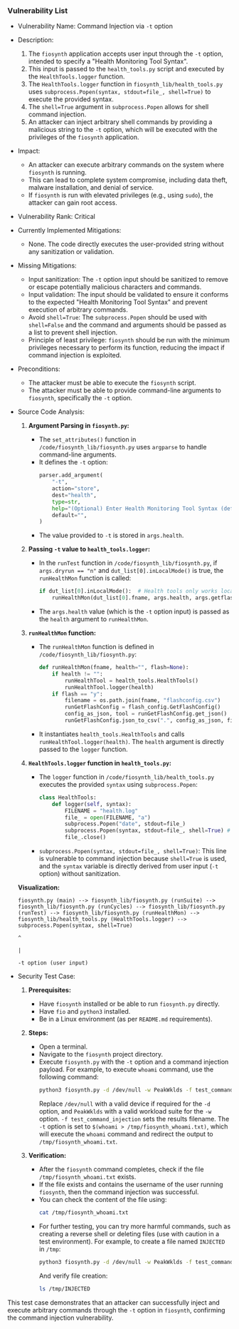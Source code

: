 ### Vulnerability List

* Vulnerability Name: Command Injection via `-t` option

* Description:
    1. The `fiosynth` application accepts user input through the `-t` option, intended to specify a "Health Monitoring Tool Syntax".
    2. This input is passed to the `health_tools.py` script and executed by the `HealthTools.logger` function.
    3. The `HealthTools.logger` function in `fiosynth_lib/health_tools.py` uses `subprocess.Popen(syntax, stdout=file_, shell=True)` to execute the provided syntax.
    4. The `shell=True` argument in `subprocess.Popen` allows for shell command injection.
    5. An attacker can inject arbitrary shell commands by providing a malicious string to the `-t` option, which will be executed with the privileges of the `fiosynth` application.

* Impact:
    - An attacker can execute arbitrary commands on the system where `fiosynth` is running.
    - This can lead to complete system compromise, including data theft, malware installation, and denial of service.
    - If `fiosynth` is run with elevated privileges (e.g., using `sudo`), the attacker can gain root access.

* Vulnerability Rank: Critical

* Currently Implemented Mitigations:
    - None. The code directly executes the user-provided string without any sanitization or validation.

* Missing Mitigations:
    - Input sanitization: The `-t` option input should be sanitized to remove or escape potentially malicious characters and commands.
    - Input validation: The input should be validated to ensure it conforms to the expected "Health Monitoring Tool Syntax" and prevent execution of arbitrary commands.
    - Avoid `shell=True`: The `subprocess.Popen` should be used with `shell=False` and the command and arguments should be passed as a list to prevent shell injection.
    - Principle of least privilege:  `fiosynth` should be run with the minimum privileges necessary to perform its function, reducing the impact if command injection is exploited.

* Preconditions:
    - The attacker must be able to execute the `fiosynth` script.
    - The attacker must be able to provide command-line arguments to `fiosynth`, specifically the `-t` option.

* Source Code Analysis:
    1. **Argument Parsing in `fiosynth.py`:**
       - The `set_attributes()` function in `/code/fiosynth_lib/fiosynth.py` uses `argparse` to handle command-line arguments.
       - It defines the `-t` option:
         ```python
         parser.add_argument(
             "-t",
             action="store",
             dest="health",
             type=str,
             help="(Optional) Enter Health Monitoring Tool Syntax (default = )",
             default="",
         )
         ```
       - The value provided to `-t` is stored in `args.health`.

    2. **Passing `-t` value to `health_tools.logger`:**
       - In the `runTest` function in `/code/fiosynth_lib/fiosynth.py`, if `args.dryrun == "n"` and `dut_list[0].inLocalMode()` is true, the `runHealthMon` function is called:
         ```python
         if dut_list[0].inLocalMode():  # Health tools only works locally
             runHealthMon(dut_list[0].fname, args.health, args.getflash)
         ```
       - The `args.health` value (which is the `-t` option input) is passed as the `health` argument to `runHealthMon`.

    3. **`runHealthMon` function:**
       - The `runHealthMon` function is defined in `/code/fiosynth_lib/fiosynth.py`:
         ```python
         def runHealthMon(fname, health="", flash=None):
             if health != "":
                 runHealthTool = health_tools.HealthTools()
                 runHealthTool.logger(health)
             if flash == "y":
                 filename = os.path.join(fname, "flashconfig.csv")
                 runGetFlashConfig = flash_config.GetFlashConfig()
                 config_as_json, tool = runGetFlashConfig.get_json()
                 runGetFlashConfig.json_to_csv(".", config_as_json, filename, tool)
         ```
       - It instantiates `health_tools.HealthTools` and calls `runHealthTool.logger(health)`. The `health` argument is directly passed to the `logger` function.

    4. **`HealthTools.logger` function in `health_tools.py`:**
       - The `logger` function in `/code/fiosynth_lib/health_tools.py` executes the provided `syntax` using `subprocess.Popen`:
         ```python
         class HealthTools:
             def logger(self, syntax):
                 FILENAME = "health.log"
                 file_ = open(FILENAME, "a")
                 subprocess.Popen("date", stdout=file_)
                 subprocess.Popen(syntax, stdout=file_, shell=True) # Vulnerable line
                 file_.close()
         ```
       - `subprocess.Popen(syntax, stdout=file_, shell=True)`: This line is vulnerable to command injection because `shell=True` is used, and the `syntax` variable is directly derived from user input (`-t` option) without sanitization.

    **Visualization:**

    ```
    fiosynth.py (main) --> fiosynth_lib/fiosynth.py (runSuite) --> fiosynth_lib/fiosynth.py (runCycles) --> fiosynth_lib/fiosynth.py (runTest) --> fiosynth_lib/fiosynth.py (runHealthMon) --> fiosynth_lib/health_tools.py (HealthTools.logger) --> subprocess.Popen(syntax, shell=True)
                                                                                                                                     ^
                                                                                                                                     |
                                                                                                                                     -t option (user input)
    ```

* Security Test Case:
    1. **Prerequisites:**
        - Have `fiosynth` installed or be able to run `fiosynth.py` directly.
        - Have `fio` and `python3` installed.
        - Be in a Linux environment (as per `README.md` requirements).

    2. **Steps:**
        - Open a terminal.
        - Navigate to the `fiosynth` project directory.
        - Execute `fiosynth.py` with the `-t` option and a command injection payload. For example, to execute `whoami` command, use the following command:
          ```bash
          python3 fiosynth.py -d /dev/null -w PeakWklds -f test_command_injection -t "$(whoami > /tmp/fiosynth_whoami.txt)"
          ```
          Replace `/dev/null` with a valid device if required for the `-d` option, and `PeakWklds` with a valid workload suite for the `-w` option. `-f test_command_injection` sets the results filename. The `-t` option is set to `$(whoami > /tmp/fiosynth_whoami.txt)`, which will execute the `whoami` command and redirect the output to `/tmp/fiosynth_whoami.txt`.

    3. **Verification:**
        - After the `fiosynth` command completes, check if the file `/tmp/fiosynth_whoami.txt` exists.
        - If the file exists and contains the username of the user running `fiosynth`, then the command injection was successful.
        - You can check the content of the file using:
          ```bash
          cat /tmp/fiosynth_whoami.txt
          ```
        - For further testing, you can try more harmful commands, such as creating a reverse shell or deleting files (use with caution in a test environment). For example, to create a file named `INJECTED` in `/tmp`:
          ```bash
          python3 fiosynth.py -d /dev/null -w PeakWklds -f test_command_injection -t "touch /tmp/INJECTED"
          ```
          And verify file creation:
          ```bash
          ls /tmp/INJECTED
          ```

This test case demonstrates that an attacker can successfully inject and execute arbitrary commands through the `-t` option in `fiosynth`, confirming the command injection vulnerability.